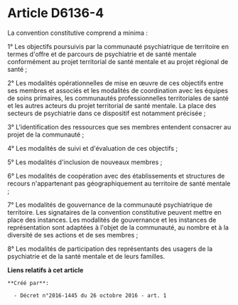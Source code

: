 # Article D6136-4

La convention constitutive comprend a minima : 

1° Les objectifs poursuivis par la communauté psychiatrique de territoire en termes d'offre et de parcours de psychiatrie et
de santé mentale conformément au projet territorial de santé mentale et au projet régional de santé ; 

2° Les modalités opérationnelles de mise en œuvre de ces objectifs entre ses membres et associés et les modalités de
coordination avec les équipes de soins primaires, les communautés professionnelles territoriales de santé et les autres
acteurs du projet territorial de santé mentale. La place des secteurs de psychiatrie dans ce dispositif est notamment
précisée ; 

3° L'identification des ressources que ses membres entendent consacrer au projet de la communauté ; 

4° Les modalités de suivi et d'évaluation de ces objectifs ; 

5° Les modalités d'inclusion de nouveaux membres ; 

6° Les modalités de coopération avec des établissements et structures de recours n'appartenant pas géographiquement au
territoire de santé mentale ; 

7° Les modalités de gouvernance de la communauté psychiatrique de territoire. Les signataires de la convention constitutive
peuvent mettre en place des instances. Les modalités de gouvernance et les instances de représentation sont adaptées à
l'objet de la communauté, au nombre et à la diversité de ses actions et de ses membres ; 

8° Les modalités de participation des représentants des usagers de la psychiatrie et de la santé mentale et de leurs
familles.

**Liens relatifs à cet article**

	**Créé par**:

	  - Décret n°2016-1445 du 26 octobre 2016 - art. 1
